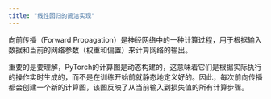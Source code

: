 ```yaml
---
title: "线性回归的简洁实现"
---
```

向前传播（Forward Propagation）是神经网络中的一种计算过程，用于根据输入数据和当前的网络参数（权重和偏置）来计算网络的输出。

重要的是要理解，PyTorch的计算图是动态构建的，这意味着它们是根据实际执行的操作实时生成的，而不是在训练开始前就静态地定义好的。因此，每次前向传播都会创建一个新的计算图，该图反映了从当前输入到损失值的所有计算步骤。
